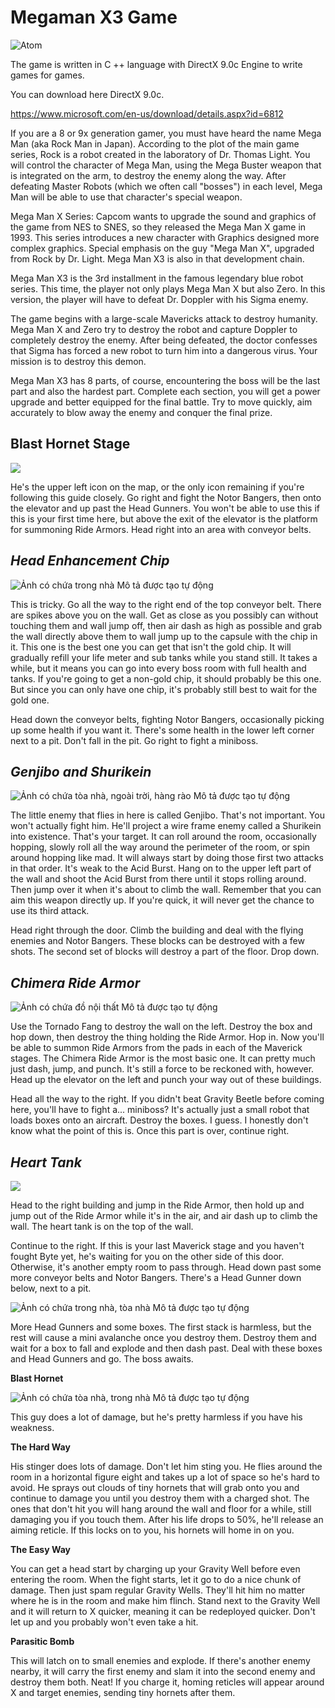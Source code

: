 # Megaman X3 Game
![Atom](https://github.com/vanluom123/DirectX9/blob/master/MegamanX3Final/DemoDirectX/DemoDirectX/Resources/IntroBackground/2342titlescreen.png)

The game is written in C ++ language with DirectX 9.0c Engine to write games for games.

You can download here DirectX 9.0c.

https://www.microsoft.com/en-us/download/details.aspx?id=6812

If you are a 8 or 9x generation gamer, you must have heard the name Mega Man (aka Rock Man in Japan). According to the plot of the main game series, Rock is a robot created in the laboratory of Dr. Thomas Light. You will control the character of Mega Man, using the Mega Buster weapon that is integrated on the arm, to destroy the enemy along the way. After defeating Master Robots (which we often call "bosses") in each level, Mega Man will be able to use that character's special weapon.

Mega Man X Series: Capcom wants to upgrade the sound and graphics of the game from NES to SNES, so they released the Mega Man X game in 1993. This series introduces a new character with Graphics designed more complex graphics. Special emphasis on the guy "Mega Man X", upgraded from Rock by Dr. Light. Mega Man X3 is also in that development chain.

Mega Man X3 is the 3rd installment in the famous legendary blue robot series. This time, the player not only plays Mega Man X but also Zero. In this version, the player will have to defeat Dr. Doppler with his Sigma enemy.

The game begins with a large-scale Mavericks attack to destroy humanity. Mega Man X and Zero try to destroy the robot and capture Doppler to completely destroy the enemy. After being defeated, the doctor confesses that Sigma has forced a new robot to turn him into a dangerous virus. Your mission is to destroy this demon.

Mega Man X3 has 8 parts, of course, encountering the boss will be the last part and also the hardest part. Complete each section, you will get a power upgrade and better equipped for the final battle. Try to move quickly, aim accurately to blow away the enemy and conquer the final prize.

## Blast Hornet Stage

![](https://github.com/vanluom123/Megaman-X3/blob/master/Image/hornet(1).jpg)

He's the upper left icon on the map, or the only icon remaining if you're
following this guide closely. Go right and fight the Notor Bangers, then onto
the elevator and up past the Head Gunners. You won't be able to use this if this
is your first time here, but above the exit of the elevator is the platform for
summoning Ride Armors. Head right into an area with conveyor belts. 

*Head Enhancement Chip*
-----------------------

![Ảnh có chứa trong nhà Mô tả được tạo tự động](https://github.com/vanluom123/Megaman-X3/blob/master/Image/hornet(2).jpg)

This is tricky. Go all the way to the right end of the top conveyor belt. There
are spikes above you on the wall. Get as close as you possibly can without
touching them and wall jump off, then air dash as high as possible and grab the
wall directly above them to wall jump up to the capsule with the chip in it.
This one is the best one you can get that isn't the gold chip. It will gradually
refill your life meter and sub tanks while you stand still. It takes a while,
but it means you can go into every boss room with full health and tanks. If
you're going to get a non-gold chip, it should probably be this one. But since
you can only have one chip, it's probably still best to wait for the gold one.  
  
Head down the conveyor belts, fighting Notor Bangers, occasionally picking up
some health if you want it. There's some health in the lower left corner next to
a pit. Don't fall in the pit. Go right to fight a miniboss.

*Genjibo and Shurikein*
-----------------------

![Ảnh có chứa tòa nhà, ngoài trời, hàng rào Mô tả được tạo tự động](https://github.com/vanluom123/Megaman-X3/blob/master/Image/hornet(3).jpg)

The little enemy that flies in here is called Genjibo. That's not important. You
won't actually fight him. He'll project a wire frame enemy called a Shurikein
into existence. That's your target. It can roll around the room, occasionally
hopping, slowly roll all the way around the perimeter of the room, or spin
around hopping like mad. It will always start by doing those first two attacks
in that order. It's weak to the Acid Burst. Hang on to the upper left part of
the wall and shoot the Acid Burst from there until it stops rolling around. Then
jump over it when it's about to climb the wall. Remember that you can aim this
weapon directly up. If you're quick, it will never get the chance to use its
third attack.   
  
Head right through the door. Climb the building and deal with the flying enemies
and Notor Bangers. These blocks can be destroyed with a few shots. The second
set of blocks will destroy a part of the floor. Drop down.

*Chimera Ride Armor*
--------------------

![Ảnh có chứa đồ nội thất Mô tả được tạo tự động](https://github.com/vanluom123/Megaman-X3/blob/master/Image/hornet(4).jpg)

Use the Tornado Fang to destroy the wall on the left. Destroy the box and hop
down, then destroy the thing holding the Ride Armor. Hop in. Now you'll be able
to summon Ride Armors from the pads in each of the Maverick stages. The Chimera
Ride Armor is the most basic one. It can pretty much just dash, jump, and punch.
It's still a force to be reckoned with, however. Head up the elevator on the
left and punch your way out of these buildings.  
  
Head all the way to the right. If you didn't beat Gravity Beetle before coming
here, you'll have to fight a... miniboss? It's actually just a small robot that
loads boxes onto an aircraft. Destroy the boxes. I guess. I honestly don't know
what the point of this is. Once this part is over, continue right. 

*Heart Tank*
------------

![](https://github.com/vanluom123/Megaman-X3/blob/master/Image/hornet(5).jpg)

Head to the right building and jump in the Ride Armor, then hold up and jump out
of the Ride Armor while it's in the air, and air dash up to climb the wall. The
heart tank is on the top of the wall.   
  
Continue to the right. If this is your last Maverick stage and you haven't
fought Byte yet, he's waiting for you on the other side of this door. Otherwise,
it's another empty room to pass through. Head down past some more conveyor belts
and Notor Bangers. There's a Head Gunner down below, next to a pit.

![Ảnh có chứa trong nhà, tòa nhà Mô tả được tạo tự động](https://github.com/vanluom123/Megaman-X3/blob/master/Image/hornet(6).jpg)

More Head Gunners and some boxes. The first stack is harmless, but the rest will
cause a mini avalanche once you destroy them. Destroy them and wait for a box to
fall and explode and then dash past. Deal with these boxes and Head Gunners and
go. The boss awaits.

**Blast Hornet**

![Ảnh có chứa tòa nhà, trong nhà Mô tả được tạo tự động](https://github.com/vanluom123/Megaman-X3/blob/master/Image/hornet(7).jpg)

This guy does a lot of damage, but he's pretty harmless if you have his
weakness. 

**The Hard Way**  
  
His stinger does lots of damage. Don't let him sting you. He flies around the
room in a horizontal figure eight and takes up a lot of space so he's hard to
avoid. He sprays out clouds of tiny hornets that will grab onto you and continue
to damage you until you destroy them with a charged shot. The ones that don't
hit you will hang around the wall and floor for a while, still damaging you if
you touch them. After his life drops to 50%, he'll release an aiming reticle. If
this locks on to you, his hornets will home in on you.   
  
**The Easy Way**  
  
You can get a head start by charging up your Gravity Well before even entering
the room. When the fight starts, let it go to do a nice chunk of damage. Then
just spam regular Gravity Wells. They'll hit him no matter where he is in the
room and make him flinch. Stand next to the Gravity Well and it will return to X
quicker, meaning it can be redeployed quicker. Don't let up and you probably
won't even take a hit.   
  
**Parasitic Bomb**  
  
This will latch on to small enemies and explode. If there's another enemy
nearby, it will carry the first enemy and slam it into the second enemy and
destroy them both. Neat! If you charge it, homing reticles will appear around X
and target enemies, sending tiny hornets after them. 
